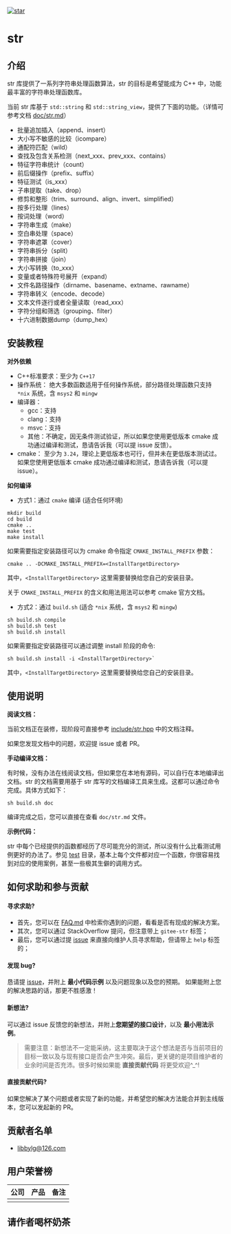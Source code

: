 <a href='https://gitee.com/libbylg/str/stargazers'><img src='https://gitee.com/libbylg/str/badge/star.svg?theme=dark' alt='star'></img></a>

# str

## 介绍

str 库提供了一系列字符串处理函数算法，str 的目标是希望能成为 C++ 中，功能最丰富的字符串处理函数库。

当前 str 库基于 `std::string` 和 `std::string_view`，提供了下面的功能。（详情可参考文档 [doc/str.md](doc/str.md)）

* 批量追加插入（append、insert）
* 大小写不敏感的比较（icompare）
* 通配符匹配（wild）
* 查找及包含关系检测（next_xxx、prev_xxx、contains）
* 特征字符串统计（count）
* 前后缀操作（prefix、suffix）
* 特征测试（is_xxx）
* 子串提取（take、drop）
* 修剪和整形（trim、surround、align、invert、simplified）
* 按多行处理（lines）
* 按词处理（word）
* 字符串生成（make）
* 空白串处理（space）
* 字符串遮罩（cover）
* 字符串拆分（split）
* 字符串拼接（join）
* 大小写转换（to_xxx）
* 变量或者特殊符号展开（expand）
* 文件名路径操作（dirname、basename、extname、rawname）
* 字符串转义（encode、decode）
* 文本文件逐行或者全量读取（read_xxx）
* 字符分组和筛选（grouping、filter）
* 十六进制数据dump（dump_hex）

## 安装教程

**对外依赖**

* C++标准要求：至少为 `C++17`
* 操作系统：
  绝大多数函数适用于任何操作系统，部分路径处理函数只支持 `*nix` 系统，含 `msys2` 和 `mingw`
* 编译器：
  * gcc：支持
  * clang：支持
  * msvc：支持
  * 其他：不确定，因无条件测试验证，所以如果您使用更低版本 cmake 成功通过编译和测试，恳请告诉我（可以提 issue 反馈）。
* cmake：
  至少为 `3.24`，理论上更低版本也可行，但并未在更低版本测试过。
  如果您使用更低版本 cmake 成功通过编译和测试，恳请告诉我（可以提 issue）。 

**如何编译**

* 方式1：通过 `cmake` 编译 (适合任何环境)

```shell
mkdir build
cd build
cmake ..
make test
make install
````

如果需要指定安装路径可以为 cmake 命令指定 `CMAKE_INSTALL_PREFIX` 参数：

```shell
cmake .. -DCMAKE_INSTALL_PREFIX=<InstallTargetDirectory>
```

其中，`<InstallTargetDirectory>` 这里需要替换给您自己的安装目录。

关于 `CMAKE_INSTALL_PREFIX` 的含义和用法用法可以参考 cmake 官方文档。

* 方式2：通过 `build.sh` (适合 `*nix` 系统，含 `msys2` 和 `mingw`)

```shell
sh build.sh compile
sh build.sh test
sh build.sh install
```

如果需要指定安装路径可以通过调整 install 阶段的命令:

```shell
sh build.sh install -i <InstallTargetDirectory>`
```

其中，`<InstallTargetDirectory>` 这里需要替换给您自己的安装目录。

## 使用说明

<!--
**快速入门**

本项目已经被集成到 xxx，可以在在线编辑器中直接使用
-->

**阅读文档：**

当前文档正在装修，现阶段可直接参考 [include/str.hpp](include/str.hpp) 中的文档注释。

如果您发现文档中的问题，欢迎提 issue 或者 PR。

**手动编译文档：**

有时候，没有办法在线阅读文档，但如果您在本地有源码，可以自行在本地编译出文档。str 的文档需要用基于 str 库写的文档编译工具来生成。这都可以通过命令完成。具体方式如下：

```shell
sh build.sh doc
```

编译完成之后，您可以直接在查看 `doc/str.md` 文件。

**示例代码：**

str 中每个已经提供的函数都经历了尽可能充分的测试，所以没有什么比看测试用例更好的办法了。参见 [test](test) 目录，基本上每个文件都对应一个函数，你很容易找到对应的使用案例，甚至一些极其生僻的调用方式。

## 如何求助和参与贡献

#### 寻求求助?

  - 首先，您可以在 [FAQ.md](doc/FAQ.md) 中检索你遇到的问题，看看是否有现成的解决方案。
  - 其次，您可以通过 StackOverflow 提问，但注意带上 `gitee-str` 标签；
  - 最后，您可以通过提 [issue](https://gitee.com/libbylg/str/issues) 来直接向维护人员寻求帮助，但请带上 `help` 标签的；

#### 发现 bug?

恳请提 [issue](https://gitee.com/libbylg/str/issues)，并附上 **最小代码示例** 
以及问题现象以及您的预期。 如果能附上您的解决思路的话，那更不胜感激！

#### 新想法?

可以通过 issue 反馈您的新想法，并附上**您期望的接口设计**，以及 **最小用法示例**。

> 需要注意：新想法不一定能采纳，这主要取决于这个想法是否与当前项目的目标一致以及与现有接口是否会产生冲突。最后，更关键的是项目维护者的业余时间是否充沛。很多时候如果能 **直接贡献代码** 将更受欢迎^_^! 

#### 直接贡献代码?

如果您解决了某个问题或者实现了新的功能，并希望您的解决方法能合并到主线版本，您可以发起新的 PR。

## 贡献者名单

* libbylg@126.com


## 用户荣誉榜

| 公司    | 产品 | 备注 |
|-------|----|----|
|       |    |    |

## 请作者喝杯奶茶

<!--
TODO
-->
